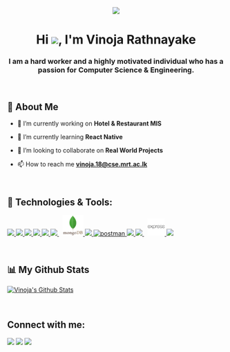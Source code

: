 <div align="center"><a href="#"><img width="30%" height="auto" src="https://image.freepik.com/free-vector/cute-girl-working-laptop-cartoon_138676-2958.jpg" height="100px"/></a></div>

<h1 align="center">Hi <img src="https://raw.githubusercontent.com/MartinHeinz/MartinHeinz/master/wave.gif" width="30px">, I'm Vinoja Rathnayake</h1>
<h3 align="center">I am a hard worker and a highly motivated individual who has a passion for Computer Science & Engineering.</h3>
<br>

## 🙋 About Me

- 🔭 I’m currently working on **Hotel & Restaurant MIS**

- 🌱 I’m currently learning **React Native**

- 👯 I’m looking to collaborate on **Real World Projects**

- 📫 How to reach me **vinoja.18@cse.mrt.ac.lk**

<br>

## 🚀 Technologies & Tools:

<p align="left"> 
    <a href="https://www.python.org" target="_blank"> <img src="https://img.icons8.com/color/48/000000/python.png"/> </a> 
    <a href="https://www.java.com" target="_blank"> <img src="https://img.icons8.com/color/48/000000/java-coffee-cup-logo.png"/> </a>
    <a href="https://www.w3.org/html/" target="_blank"> <img src="https://img.icons8.com/color/48/000000/html-5.png"/> </a> 
    <a href="https://www.w3schools.com/css/" target="_blank"> <img src="https://img.icons8.com/color/48/000000/css3.png"/> </a> 
    <a href="https://getbootstrap.com" target="_blank"> <img src="https://img.icons8.com/color/48/000000/bootstrap.png"/> </a> 
    <a style="padding-right:8px;" href="https://www.mysql.com/" target="_blank"> <img src="https://img.icons8.com/fluent/50/000000/mysql-logo.png"/> </a>
    <a href="https://www.mongodb.com/" target="_blank"> <img src="https://raw.githubusercontent.com/devicons/devicon/master/icons/mongodb/mongodb-original-wordmark.svg" alt="mongodb" width="48" height="48"/> </a>
     <a href="https://code.visualstudio.com/" target="_blank"> <img src="https://img.icons8.com/color/48/000000/visual-studio-code-2019.png"/> </a>
    <a href="https://postman.com" target="_blank"> <img src="https://www.vectorlogo.zone/logos/getpostman/getpostman-icon.svg" alt="postman" width="45" height="45"/> </a>
    <a href="https://reactjs.org/" target="_blank"> <img src="https://img.icons8.com/color/48/000000/react-native.png"/> </a>   
     <a style="padding-right:8px;" href="https://nodejs.org" target="_blank"> <img src="https://img.icons8.com/color/48/000000/nodejs.png"/> </a>  
    <a href="https://expressjs.com" target="_blank"> <img src="https://raw.githubusercontent.com/devicons/devicon/master/icons/express/express-original-wordmark.svg" alt="express" width="40" height="40"/>
     <a href="https://developer.mozilla.org/en-US/docs/Web/JavaScript" target="_blank"> <img src="https://img.icons8.com/color/48/000000/javascript.png"/> </a> </a>
</p>

<!-- [![React Badge](https://img.shields.io/badge/-React-61DBFB?style=for-the-badge&labelColor=black&logo=react&logoColor=61DBFB)](#)  [![Javascript Badge](https://img.shields.io/badge/-Javascript-F0DB4F?style=for-the-badge&labelColor=black&logo=javascript&logoColor=F0DB4F)](#) [![Typescript Badge](https://img.shields.io/badge/-Typescript-007acc?style=for-the-badge&labelColor=black&logo=typescript&logoColor=007acc)](#) [![Nodejs Badge](https://img.shields.io/badge/-Nodejs-3C873A?style=for-the-badge&labelColor=black&logo=node.js&logoColor=3C873A)](#) [![GraphQL Badge](https://img.shields.io/badge/-GraphQl-e535ab?style=for-the-badge&labelColor=black&logo=node.js&logoColor=e535ab)](#) -->


<!-- <p align="center">
    <a href="https://github.com/vinoja98/github-readme-streak-stats">
        <img title="🔥 Get streak stats for your profile at git.io/streak-stats" alt="Vinoja's streak" src="https://github-readme-streak-stats.herokuapp.com/?user=vinoja98&theme=black-ice&hide_border=true&stroke=0000&background=060A0CD0"/>
    </a>
</p> -->
<br>

## 📊 My Github Stats

<p align="left"> 
    <a href="https://github.com/vinoja98/github-readme-stats"><img alt="Vinoja's Github Stats" src="https://github-readme-stats.vercel.app/api?username=vinoja98&show_icons=true&count_private=true&theme=react&hide_border=true&bg_color=0D1117"/></a>

</p>
<br>

## Connect with me:
<p align="left">
<a href = "https://www.linkedin.com/in/vinoja-rathnayake/"><img src="https://img.icons8.com/fluent/48/000000/linkedin.png"/></a>
<a href = "https://www.hackerrank.com/vinoja"><img src="https://img.icons8.com/windows/48/000000/hackerrank.png"/></a>
<a href = "https://stackoverflow.com/users/15336971/vinoja"><img src="https://upload.wikimedia.org/wikipedia/commons/thumb/e/ef/Stack_Overflow_icon.svg/768px-Stack_Overflow_icon.svg.png" width='10%'/></a>
</p>

<!-- ## ❤ Views and Followers
<a href="https://github.com/Meghna-DAS/github-profile-views-counter">
    <img src="https://komarev.com/ghpvc/?username=vinoja98">
</a>
<a href="https://github.com/vinoja98?tab=followers"><img src="https://img.shields.io/github/followers/SubhamRaoniar28?label=Followers&style=social" alt="GitHub Badge"></a> -->
